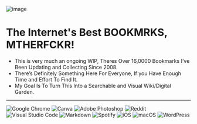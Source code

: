 ![image](https://user-images.githubusercontent.com/9169633/195195009-23cef4cb-e1ca-4d4b-831c-1f7145e66be3.png)

# The Internet's Best BOOKMRKS, MTHERFCKR!

- This is very much an ongoing WIP, Theres Over 16,0000 Bookmarks I’ve Been Updating and Collecting Since 2008. 
- There’s Definitely Something Here For Everyone, If you Have Enough Time and Effort To Find It. 
- My Goal Is To Turn This Into a Searchable and Visual Wiki/Digital Garden.

---

![Google Chrome](https://img.shields.io/badge/Google%20Chrome-4285F4?style=for-the-badge&logo=GoogleChrome&logoColor=white) ![Canva](https://img.shields.io/badge/Canva-%2300C4CC.svg?style=for-the-badge&logo=Canva&logoColor=white) ![Adobe Photoshop](https://img.shields.io/badge/adobe%20photoshop-%2331A8FF.svg?style=for-the-badge&logo=adobe%20photoshop&logoColor=white) ![Reddit](https://img.shields.io/badge/Reddit-%23FF4500.svg?style=for-the-badge&logo=Reddit&logoColor=white) ![Visual Studio Code](https://img.shields.io/badge/Visual%20Studio%20Code-0078d7.svg?style=for-the-badge&logo=visual-studio-code&logoColor=white)
![Markdown](https://img.shields.io/badge/markdown-%23000000.svg?style=for-the-badge&logo=markdown&logoColor=white) ![Spotify](https://img.shields.io/badge/Spotify-1ED760?style=for-the-badge&logo=spotify&logoColor=white) ![iOS](https://img.shields.io/badge/iOS-000000?style=for-the-badge&logo=ios&logoColor=white) ![macOS](https://img.shields.io/badge/mac%20os-000000?style=for-the-badge&logo=macos&logoColor=F0F0F0) ![WordPress](https://img.shields.io/badge/WordPress-%23117AC9.svg?style=for-the-badge&logo=WordPress&logoColor=white) 

 


